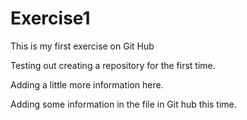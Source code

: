 # Exercise1
This is my first exercise on Git Hub

Testing out creating a repository for the first time.

Adding a little more information here.

Adding some information in the file in Git hub this time.

